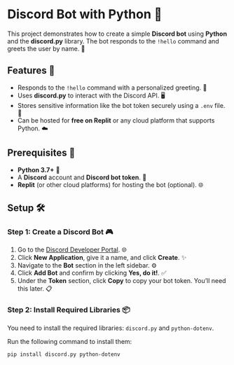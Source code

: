 # Discord Bot with Python 🤖

This project demonstrates how to create a simple **Discord bot** using **Python** and the **discord.py** library. The bot responds to the `!hello` command and greets the user by name. 🎉

## Features 🌟
- Responds to the `!hello` command with a personalized greeting. 👋
- Uses **discord.py** to interact with the Discord API. 🖥️
- Stores sensitive information like the bot token securely using a `.env` file. 🔐
- Can be hosted for **free on Replit** or any cloud platform that supports Python. ☁️

## Prerequisites 📝
- **Python 3.7+** 🐍
- A **Discord** account and **Discord bot token**. 🔑
- **Replit** (or other cloud platforms) for hosting the bot (optional). 🌐

## Setup 🛠️

### Step 1: Create a Discord Bot 🎮
1. Go to the [Discord Developer Portal](https://discord.com/developers/applications). 🌐
2. Click **New Application**, give it a name, and click **Create**. ✨
3. Navigate to the **Bot** section in the left sidebar. ⚙️
4. Click **Add Bot** and confirm by clicking **Yes, do it!**. ✅
5. Under the **Token** section, click **Copy** to copy your bot token. You’ll need this later. 📋

### Step 2: Install Required Libraries 📦
You need to install the required libraries: `discord.py` and `python-dotenv`.

Run the following command to install them:

```bash
pip install discord.py python-dotenv
